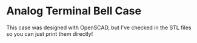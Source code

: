 # Analog Terminal Bell Case

This case was designed with OpenSCAD, but I've checked in the STL files so you
can just print them directly!

